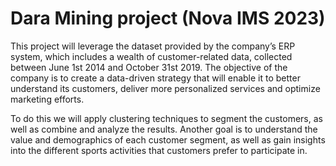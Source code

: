 # Dara Mining project (Nova IMS 2023)

This project will leverage the dataset provided by the company’s ERP system, which includes a
wealth of customer-related data, collected between June 1st 2014 and October 31st 2019. The
objective of the company is to create a data-driven strategy that will enable it to better understand
its customers, deliver more personalized services and optimize marketing efforts.

To do this we will apply clustering techniques to segment the customers, as
well as combine and analyze the results. Another goal is to understand the value and demographics
of each customer segment, as well as gain insights into the different sports activities that customers
prefer to participate in.